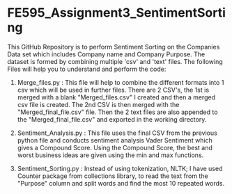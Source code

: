 # FE595_Assignment3_SentimentSorting
This GitHub Repository is to perform Sentiment Sorting on the Companies Data set which includes Company name and Company Purpose. The dataset is formed by combining multiple 'csv' and 'text' files. The following Files will help you to understand and perform the code:

1. Merge_files.py : 
This file will help to combine the different formats into 1 csv which will be used in further files. There are 2 CSV's, the 1st is merged with a blank "Merged_files.csv" I created and then a merged csv file is created. The 2nd CSV is then merged with the "Merged_final_file.csv" file. Then the 2 text files are also appended to the "Merged_final_file.csv" and exported in the working directory.

2. Sentiment_Analysis.py : 
This file uses the final CSV from the previous python file and conducts sentiment analysis Vader Sentiment which gives a Compound Score.
Using the Compound Score, the best and worst business ideas are given using the min and max functions.

3. Sentiment_Sorting.py : 
Instead of using tokenization, NLTK; I have used Counter package from collections library, to read the text from the "Purpose" column and split words and find the most 10 repeated words. 

